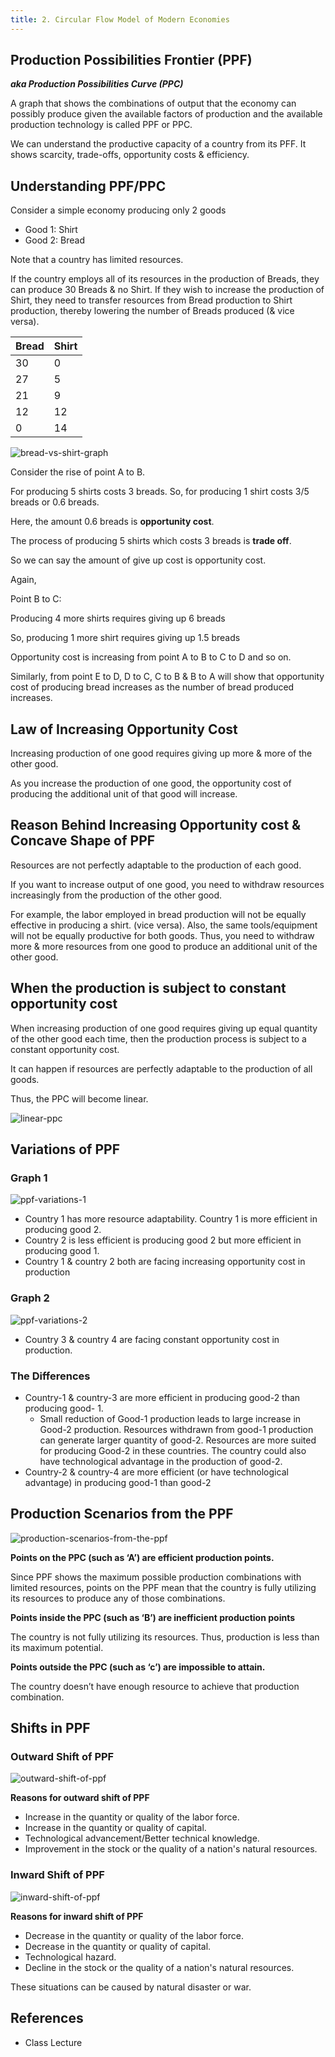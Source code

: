 ```yaml
---
title: 2. Circular Flow Model of Modern Economies
---
```


## Production Possibilities Frontier (PPF)

**_aka Production Possibilities Curve (PPC)_**

A graph that shows the combinations of output that the
economy can possibly produce given the available factors
of production and the available production technology is called PPF or PPC.

We can understand the productive capacity of a country
from its PFF. It shows scarcity, trade-offs, opportunity costs & efficiency.

## Understanding PPF/PPC

Consider a simple economy producing only 2 goods

- Good 1: Shirt
- Good 2: Bread

Note that a country has limited resources.

If the country employs all of its resources in the production of Breads, they can produce 30 Breads & no Shirt. If they wish to increase the production of Shirt, they need to transfer resources from Bread production to Shirt production, thereby lowering the number of Breads produced (& vice versa).

| Bread | Shirt |
| ----- | ----- |
| 30    | 0     |
| 27    | 5     |
| 21    | 9     |
| 12    | 12    |
| 0     | 14    |

![bread-vs-shirt-graph](./img/bread-vs-shirt-graph.png)

Consider the rise of point A to B.

For producing 5 shirts costs 3 breads.
So, for producing 1 shirt costs 3/5 breads or 0.6 breads.

Here, the amount 0.6 breads is **opportunity cost**.

The process of producing 5 shirts which costs 3 breads is **trade off**.

So we can say the amount of give up cost is opportunity cost.

Again,

Point B to C:

Producing 4 more shirts requires giving up 6 breads

So, producing 1 more shirt requires giving up 1.5 breads

Opportunity cost is increasing from point A to B to C to D and so on.

Similarly, from point E to D, D to C, C to B & B to A will show that opportunity cost of producing bread increases as the number of bread produced increases.

## Law of Increasing Opportunity Cost

Increasing production of one good requires giving up more & more of the other good.

As you increase the production of one good, the opportunity
cost of producing the additional unit of that good will increase.

## Reason Behind Increasing Opportunity cost & Concave Shape of PPF

Resources are not perfectly adaptable to the production of each good.

If you want to increase output of one good, you need to withdraw resources increasingly from the production of the other good.

For example, the labor employed in bread production will not be equally effective in producing a shirt. (vice versa). Also, the same tools/equipment will not be equally productive for both goods. Thus, you need to withdraw more & more resources from one good to produce an additional unit of the other good.

## When the production is subject to constant opportunity cost

When increasing production of one good requires giving up equal quantity of the other good each time, then the production process is subject to a constant opportunity cost.

It can happen if resources are perfectly adaptable to the production of all goods.

Thus, the PPC will become linear.

![linear-ppc](./img/linear-ppc.png)

## Variations of PPF

### Graph 1

![ppf-variations-1](./img/ppf-variations-1.png)

- Country 1 has more resource adaptability. Country 1 is more efficient in producing good 2.
- Country 2 is less efficient is producing good 2 but more efficient in producing good 1.
- Country 1 & country 2 both are facing increasing opportunity cost in production

### Graph 2

![ppf-variations-2](./img/ppf-variations-2.png)

- Country 3 & country 4 are facing constant opportunity cost in production.

### The Differences

- Country-1 & country-3 are more efficient in producing good-2 than producing good- 1.
  - Small reduction of Good-1 production leads to large increase in Good-2 production. Resources withdrawn from good-1 production can generate larger quantity of good-2. Resources are more suited for producing Good-2 in these countries. The country could also have technological advantage in the production of good-2.
- Country-2 & country-4 are more efficient (or have
  technological advantage) in producing good-1 than good-2

## Production Scenarios from the PPF

![production-scenarios-from-the-ppf](./img/production-scenarios-from-the-ppf.png)

**Points on the PPC (such as ‘A’) are efficient production points.**

Since PPF shows the maximum possible production combinations with limited resources, points on the PPF mean that the country is fully utilizing its resources to produce any of those combinations.

**Points inside the PPC (such as ‘B’) are inefficient production points**

The country is not fully utilizing its resources. Thus, production is less than its maximum potential.

**Points outside the PPC (such as ‘c’) are impossible to attain.**

The country doesn’t have enough resource to achieve that production combination.

## Shifts in PPF

### Outward Shift of PPF

![outward-shift-of-ppf](./img/outward-shift-of-ppf.png)

**Reasons for outward shift of PPF**

- Increase in the quantity or quality of the labor force.
- Increase in the quantity or quality of capital.
- Technological advancement/Better technical knowledge.
- Improvement in the stock or the quality of a nation's natural resources.

### Inward Shift of PPF

![inward-shift-of-ppf](./img/inward-shift-of-ppf.png)

**Reasons for inward shift of PPF**

- Decrease in the quantity or quality of the labor force.
- Decrease in the quantity or quality of capital.
- Technological hazard.
- Decline in the stock or the quality of a nation's natural resources.

These situations can be caused by natural disaster or war.

## References

- Class Lecture
